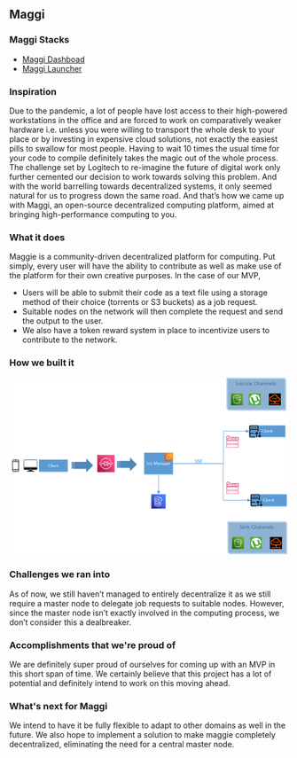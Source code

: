 ## Maggi

### Maggi Stacks
- [Maggi Dashboad](https://github.com/sangeethapradeep/maggi-dashbaord)
- [Maggi Launcher](https://github.com/code-krypt/maggi-launcher)

### Inspiration
Due to the pandemic, a lot of people have lost access to their high-powered workstations in the office and are forced to work on comparatively weaker hardware i.e. unless you were willing to transport the whole desk to your place or by investing in expensive cloud solutions, not exactly the easiest pills to swallow for most people. 
Having to wait 10 times the usual time for your code to compile definitely takes the magic out of the whole process. The challenge set by Logitech to re-imagine the future of digital work only further cemented our decision to work towards solving this problem. 
And with the world barrelling towards decentralized systems, it only seemed natural for us to progress down the same road. And that’s how we came up with Maggi, an open-source decentralized computing platform, aimed at bringing high-performance computing to you.

### What it does
Maggie is a community-driven decentralized platform for computing. Put simply, every user will have the ability to contribute as well as make use of the platform for their own creative purposes.
In the case of our MVP,
- Users will be able to submit their code as a text file using a storage method of their choice (torrents or S3 
buckets) as a job request.
- Suitable nodes on the network will then complete the request and send the output to the user.
- We also have a token reward system in place to incentivize users to contribute to the network.

### How we built it
![System Architecture](docs/images/architecture.png)

### Challenges we ran into
As of now, we still haven’t managed to entirely decentralize it as we still require a master node to delegate job requests to suitable nodes. However, since the master node isn’t exactly involved in the computing process, we don’t consider this a dealbreaker.

### Accomplishments that we're proud of
We are definitely super proud of ourselves for coming up with an MVP in this short span of time. We certainly believe that this project has a lot of potential and definitely intend to work on this moving ahead.

### What's next for Maggi
We intend to have it be fully flexible to adapt to other domains as well in the future.
We also hope to implement a solution to make maggie completely decentralized, eliminating the need for a central master node.
